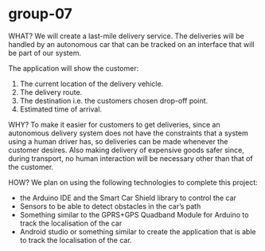 # group-07
WHAT?
We will create a last-mile delivery service. The deliveries will be handled by an autonomous car that can be tracked on an interface  that will be part of our system. 

The application will show the customer:
  1. The current location of the delivery vehicle. 
  2. The delivery route.
  3. The destination i.e. the customers chosen drop-off point.
  4. Estimated time of arrival.

WHY?
To make it easier for customers to get deliveries, since an autonomous delivery system does not have the constraints that a system using a human driver has, so deliveries can be made whenever the customer desires. Also making delivery of expensive goods  safer since, during transport, no human interaction will be necessary other than that of the customer.

HOW?
We plan on using the following technologies to complete this project: 
- the Arduino IDE and the Smart Car Shield library to control the car
- Sensors to be able to detect obstacles in the car’s path
- Something similar to the GPRS+GPS Quadband Module for Arduino to track the localisation of the car
- Android studio or something similar to create the application that is able to track the localisation of the car.  
